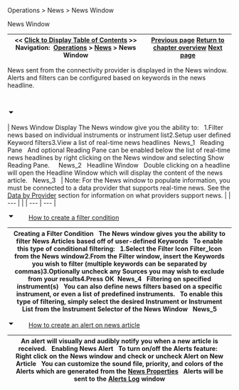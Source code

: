 ﻿


Operations \> News \> News Window






















News Window







| \<\< [Click to Display Table of Contents](news_window.md) \>\> **Navigation:**     [Operations](operations.md) \> [News](news.md) \> News Window | [Previous page](news.md) [Return to chapter overview](news.md) [Next page](news_properties.md) |
| --- | --- |














News sent from the connectivity provider is displayed in the News window. Alerts and filters can be configured based on keywords in the news headline.


 


![tog_minus](tog_minus.gif)




| News Window Display The News window give you the ability to:   1\.Filter news based on individual instruments or instrument list2\.Setup user defined Keyword filters3\.View a list of real\-time news headlines  News_1   Reading Pane   And optional Reading Pane can be enabled below the list of real\-time news headlines by right clicking on the News window and selecting Show Reading Pane.     News_2   Headline Window   Double clicking on a headline will open the Headline Window which will display the content of the news article.   News_3     | Note: For the News window to populate information, you must be connected to a data provider that supports real\-time news. See the [Data by Provider](data_by_provider.md) section for information on what providers support news. | | --- | |
| --- | --- |



![tog_minus](tog_minus.gif)        [How to create a filter condition](javascript:HMToggle('toggle','HowToCreateAFilterCondition','HowToCreateAFilterCondition_ICON'))




| Creating a Filter Condition   The News window gives you the ability to filter News Articles based off of user\-defined Keywords   To enable this type of conditional filtering:    1\.Select the Filter Icon Filter_Icon  from the News window2\.From the Filter window, insert the Keywords you wish to filter (multiple keywords can be separated by commas)3\.Optionally uncheck any Sources you may wish to exclude from your results4\.Press OK  News_4   Filtering on specified instrument(s)   You can also define news filters based on a specific instrument, or even a list of predefined instruments.   To enable this type of filtering, simply select the desired Instrument or Instrument List from the Instrument Selector of the News Window   News_5 |
| --- |



![tog_minus](tog_minus.gif)        [How to create an alert on news article](javascript:HMToggle('toggle','HowToCreateAnAlertOnNewsArticle','HowToCreateAnAlertOnNewsArticle_ICON'))




| An alert will visually and audibly notify you when a new article is received.    Enabling News Alert   To turn on/off the Alerts feature:   Right click on the News window and check or uncheck Alert on New Article    You can customize the sound file, priority, and colors of the Alerts which are generated from the [News Properties](news_properties.md)   Alerts will be sent to the [Alerts Log](alerts_log.md) window |
| --- |










